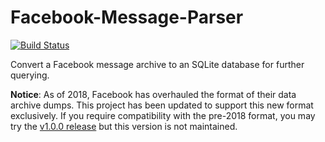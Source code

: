 # Facebook-Message-Parser
[![Build Status](https://api.travis-ci.com/mikegreen1995/Facebook-Message-Parser.svg?branch=master)](https://travis-ci.com/mikegreen1995/Facebook-Message-Parser)

Convert a Facebook message archive to an SQLite database for further querying.

**Notice**: As of 2018, Facebook has overhauled the format of their data archive dumps. This project has been updated to support this new format exclusively. If you require compatibility with the pre-2018 format, you may try the [v1.0.0 release](https://github.com/mikegreen1995/Facebook-Message-Parser/releases/tag/v1.0.0) but this version is not maintained.
